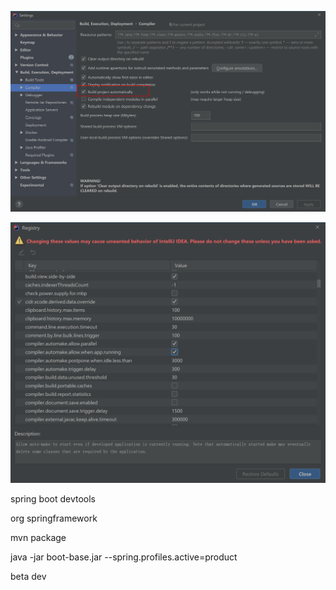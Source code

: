 ![image-20200606125750679](assets/image-20200606125750679.png)





![image-20200606125709582](assets/image-20200606125709582.png)



spring boot devtools

org springframework







mvn package 



java -jar boot-base.jar --spring.profiles.active=product

beta dev

